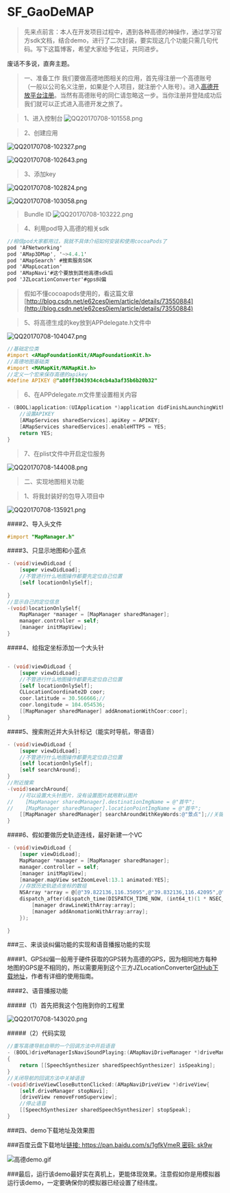 # SF_GaoDeMAP
> 先来点前言：本人在开发项目过程中，遇到各种高德的神操作，通过学习官方sdk文档，结合demo，进行了二次封装，要实现这几个功能只需几句代码。写下这篇博客，希望大家给予佐证，共同进步。

废话不多说，直奔主题。

>一、准备工作
我们要做高德地图相关的应用，首先得注册一个高德账号（一般以公司名义注册，如果是个人项目，就注册个人账号）。进入[高德开放平台注册](http://lbs.amap.com/dev/id/newuser)。当然有高德账号的同仁请忽略这一步。当你注册并登陆成功后我们就可以正式进入高德开发之旅了。

>1、进入控制台
![QQ20170708-101558.png](http://upload-images.jianshu.io/upload_images/5351221-cca8bfa3a3686232.png?imageMogr2/auto-orient/strip%7CimageView2/2/w/1240)

>2、创建应用

![QQ20170708-102327.png](http://upload-images.jianshu.io/upload_images/5351221-5d3c4bedfb7e7c7b.png?imageMogr2/auto-orient/strip%7CimageView2/2/w/1240)

![QQ20170708-102643.png](http://upload-images.jianshu.io/upload_images/5351221-050d2a748f6e8b9d.png?imageMogr2/auto-orient/strip%7CimageView2/2/w/1240)

>3、添加key
		
![QQ20170708-102824.png](http://upload-images.jianshu.io/upload_images/5351221-475fceedc600273c.png?imageMogr2/auto-orient/strip%7CimageView2/2/w/1240)

![QQ20170708-103058.png](http://upload-images.jianshu.io/upload_images/5351221-27287683e1b7ae34.png?imageMogr2/auto-orient/strip%7CimageView2/2/w/1240)

>Bundle ID
![QQ20170708-103222.png](http://upload-images.jianshu.io/upload_images/5351221-05cfe78070822ba0.png?imageMogr2/auto-orient/strip%7CimageView2/2/w/1240)

>4、利用pod导入高德的相关sdk
```objective-c
//相信pod大家都用过，我就不具体介绍如何安装和使用cocoaPods了
pod 'AFNetworking'
pod 'AMap3DMap', '~>4.4.1'
pod 'AMapSearch' #搜索服务SDK
pod 'AMapLocation'
pod 'AMapNavi'#这个要放到其他高德sdk后
pod 'JZLocationConverter'#gps纠偏
```

>假如不懂cocoapods使用的，看这篇文章[http://blog.csdn.net/e62ces0iem/article/details/73550884](http://blog.csdn.net/e62ces0iem/article/details/73550884)

>5、将高德生成的key放到APPdelegate.h文件中

![QQ20170708-104047.png](http://upload-images.jianshu.io/upload_images/5351221-4275552b36c2cdcb.png?imageMogr2/auto-orient/strip%7CimageView2/2/w/1240)

```objective-c
//基础定位类
#import <AMapFoundationKit/AMapFoundationKit.h>
//高德地图基础类
#import <MAMapKit/MAMapKit.h>
//定义一个宏来保存高德的apikey
#define APIKEY @"a80ff3043934c4cb4a3af35b6b20b32"
```

>6、在APPdelegate.m文件里设置相关内容
```objective-c
- (BOOL)application:(UIApplication *)application didFinishLaunchingWithOptions:(NSDictionary *)launchOptions {
    //设置APIKEY
    [AMapServices sharedServices].apiKey = APIKEY;
    [AMapServices sharedServices].enableHTTPS = YES;
    return YES;
}
```

>7、在plist文件中开启定位服务

![QQ20170708-144008.png](http://upload-images.jianshu.io/upload_images/5351221-6b7e00b88a9641d7.png?imageMogr2/auto-orient/strip%7CimageView2/2/w/1240)

>二、实现地图相关功能

>1、将我封装好的包导入项目中

![QQ20170708-135921.png](http://upload-images.jianshu.io/upload_images/5351221-ad1923cf5eef225d.png?imageMogr2/auto-orient/strip%7CimageView2/2/w/1240)

####2、导入头文件
```objective-c
#import "MapManager.h"
```

####3、只显示地图和小蓝点
```objective-c
- (void)viewDidLoad {
    [super viewDidLoad];
    //不管进行什么地图操作都要先定位自己位置
    [self locationOnlySelf];
    
}
//显示自己的定位信息
-(void)locationOnlySelf{
    MapManager *manager = [MapManager sharedManager];
    manager.controller = self;
    [manager initMapView];
}
```

####4、给指定坐标添加一个大头针
```objective-c

- (void)viewDidLoad {
	[super viewDidLoad];
	//不管进行什么地图操作都要先定位自己位置
	[self locationOnlySelf];
	CLLocationCoordinate2D coor;
	coor.latitude = 30.566666;//
	coor.longitude = 104.054536;
	[[MapManager sharedManager] addAnomationWithCoor:coor];
}
```

####5、搜索附近并大头针标记（能实时导航，带语音）
```objective-c
- (void)viewDidLoad {
    [super viewDidLoad];
    //不管进行什么地图操作都要先定位自己位置
    [self locationOnlySelf];
    [self searchAround];
}
//附近搜索
-(void)searchAround{
    //可以设置大头针图片，没有设置图片就用默认图片
//    [MapManager sharedManager].destinationImgName = @"首牛";
//    [MapManager sharedManager].locationPointImgName = @"首牛";
    [[MapManager sharedManager] searchAroundWithKeyWords:@"景点"];//关键词可以随便写，只要高德能搜索的
}
```

####6、假如要做历史轨迹连线，最好新建一个VC
```objective-c
- (void)viewDidLoad {
    [super viewDidLoad];
    MapManager *manager = [MapManager sharedManager];
    manager.controller = self;
    [manager initMapView];
    [manager.mapView setZoomLevel:13.1 animated:YES];
    //存放历史轨迹点坐标的数组
    NSArray *array = @[@"39.822136,116.35095",@"39.832136,116.42095",@"39.902136,116.42095",@"39.902136,116.44095"];
    dispatch_after(dispatch_time(DISPATCH_TIME_NOW, (int64_t)(1 * NSEC_PER_SEC)), dispatch_get_main_queue(), ^{
        [manager drawLineWithArray:array];
        [manager addAnomationWithArray:array];
    });
    
}
```

###三、来谈谈纠偏功能的实现和语音播报功能的实现

####1、GPS纠偏一般用于硬件获取的GPS转为高德的GPS，因为相同地方每种地图的GPS是不相同的，所以需要用到这个三方JZLocationConverter[GitHub下载地址](https://github.com/JackZhouCn/JZLocationConverter)，作者有详细的使用指南。

####2、语音播报功能

#####（1）首先把我这个包拖到你的工程里

![QQ20170708-143020.png](http://upload-images.jianshu.io/upload_images/5351221-11bf5d81cdc15944.png?imageMogr2/auto-orient/strip%7CimageView2/2/w/1240)

#####（2）代码实现
```objective-c
//重写高德导航自带的一个回调方法中开启语音
- (BOOL)driveManagerIsNaviSoundPlaying:(AMapNaviDriveManager *)driveManager
{
    return [[SpeechSynthesizer sharedSpeechSynthesizer] isSpeaking];
}
//关闭导航的回调方法中关掉语音
-(void)driveViewCloseButtonClicked:(AMapNaviDriveView *)driveView{
    [self.driveManager stopNavi];
    [driveView removeFromSuperview];
    //停止语音
    [[SpeechSynthesizer sharedSpeechSynthesizer] stopSpeak];
}

```

###四、demo下载地址及效果图

###百度云盘下载地址[链接: https://pan.baidu.com/s/1gfkVmeR 密码: sk9w](https://pan.baidu.com/s/1gfkVmeR)

![高德demo.gif](http://upload-images.jianshu.io/upload_images/5351221-c921713cb07b05f7.gif?imageMogr2/auto-orient/strip)


###最后，运行该demo最好实在真机上，更能体现效果。注意假如你是用模拟器运行该demo，一定要确保你的模拟器已经设置了经纬度。
